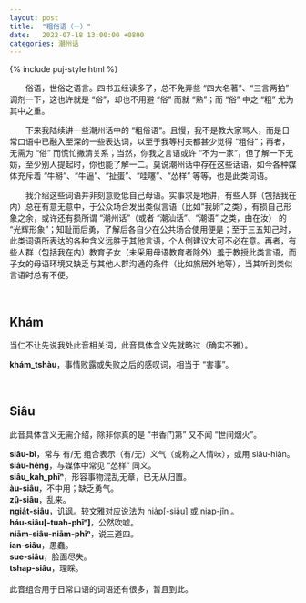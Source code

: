 ```yaml
---
layout: post
title:  "粗俗语（一）"
date:   2022-07-18 13:00:00 +0800
categories: 潮州话
---
```


{% include puj-style.html %}

&emsp;&emsp;俗语，世俗之语言。四书五经读多了，总不免弄些 “四大名著”、“三言两拍” 调剂一下，这也许就是 “俗”，却也不用避 “俗” 而就 “熟”；而 “俗” 中之 “粗” 尤为其中之重。

&emsp;&emsp;下来我陆续讲一些潮州话中的 “粗俗语”。且慢，我不是教大家骂人，而是日常口语中已融入至深的一些表达词，以至于我等村夫都甚少觉得 “粗俗”；再者，无需为 “俗” 而慌忙撇清关系；当然，你我之言语或许 “不为一家”，但了解一下无妨，至少别人提起时，你也能了解一二。莫说潮州话中存在这些话语，如今各种媒体充斥着 “牛掰”、“牛逼”、“扯蛋”、“哇噻”、“怂样” 等等，也是此类词语。

&emsp;&emsp;我介绍这些词语并非刻意贬低自己母语。实事求是地讲，有些人群（包括我在内）总在有意无意中，于公众场合发出类似言语（比如“我卵”之类），有损自己形象之余，或许还有损所谓 “潮州话”（或者 “潮汕话”、“潮语” 之类，由在汝） 的 “光辉形象”；知耻而后勇，了解后各自少在公共场合使用便是；至于三五知己时，此类词语所表达的各种含义远胜于其他言语，个人倒建议大可不必在意。再者，有些人群（包括我在内）教育子女（未采用母语教育者除外）羞于教授此类言语，而子女的母语环境又缺乏与其他人群沟通的条件（比如旅居外地等），当其听到类似言语时总有不便。

<br>

## Khám

当仁不让先说我处此音相关词，此音具体含义先就略过（确实不雅）。

**khám_tshàu**，事情败露或失败之后的感叹词，相当于 “害事”。<br>
<!-- 注：lău-khám，该词非作者处所常用，作者亦难以把握其具体含义，因而暂且注释掉。 --> 
<!-- **lău-khám**，老练之人。<br> -->
<br>

## Siâu

此音具体含义无需介绍，除非你真的是 “书香门第” 又不闻 “世间烟火”。

**siâu-bī**，常与 有/无 组合表示（有/无）义气（或称之人情味），或用 siâu-hiàn。<br>
**siâu-hêng**，与媒体中常见 “怂样” 同义。<br>
**siâu_kah_phīⁿ**，形容事物混乱无章，已无从归置。<br>
**àu-siâu**，不中用；缺乏勇气。<br>
**zṳ̂-siâu**，乱来。<br>
**ngia̍t-siâu**，讥讽。较文雅对应说法为 nia̍p[-siău] 或 niap-jîn 。<br>
**háu-siâu[-tuah-phīⁿ]**，公然吹嘘。<br>
**niām-siâu-niām-phīⁿ**，说三道四。<br>
**ian-siâu**，愚蠢。<br>
**sue-siâu**，脸面尽失。<br>
**tshap-siâu**，理睬。<br>
<br>
此音组合用于日常口语的词语还有很多，暂且到此。



